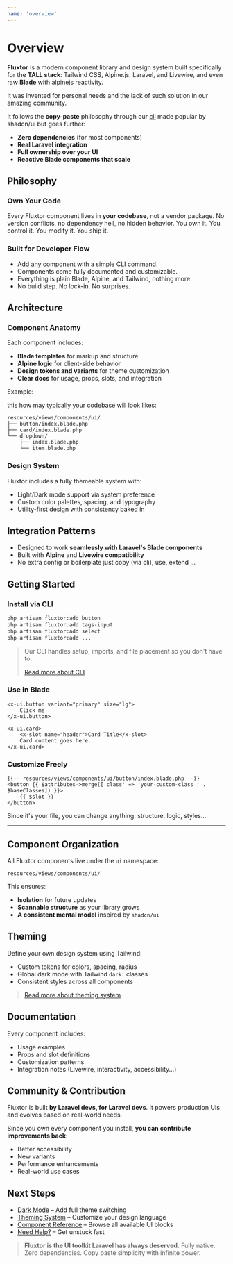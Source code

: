 ```yaml
---
name: 'overview'
---
```

# Overview

**Fluxtor** is a modern component library and design system built specifically for the **TALL stack**: Tailwind CSS, Alpine.js, Laravel, and Livewire, and even raw **Blade** with alpinejs reactivity.

It was invented for personal needs and the lack of such solution in our amazing community.

It follows the **copy-paste** philosophy through our [cli](/docs/guides/installation) made popular by shadcn/ui but goes further:

* **Zero dependencies** (for most components)
* **Real Laravel integration**
* **Full ownership over your UI**
* **Reactive Blade components that scale**

## Philosophy

### Own Your Code

Every Fluxtor component lives in **your codebase**, not a vendor package.
No version conflicts, no dependency hell, no hidden behavior.
You own it. You control it.  You modify it. You ship it.

### Built for Developer Flow

* Add any component with a simple CLI command.
* Components come fully documented and customizable.
* Everything is plain Blade, Alpine, and Tailwind, nothing more.
* No build step. No lock-in. No surprises.


## Architecture

### Component Anatomy

Each component includes:

* **Blade templates** for markup and structure
* **Alpine logic** for client-side behavior
* **Design tokens and variants** for theme customization
* **Clear docs** for usage, props, slots, and integration

Example:

this how may typically your codebase will look likes:

```
resources/views/components/ui/
├── button/index.blade.php
├── card/index.blade.php
└── dropdown/
    ├── index.blade.php
    └── item.blade.php
```

### Design System

Fluxtor includes a fully themeable system with:

* Light/Dark mode support via system preference
* Custom color palettes, spacing, and typography
* Utility-first design with consistency baked in


## Integration Patterns

* Designed to work **seamlessly with Laravel's Blade components**
* Built with **Alpine** and **Livewire compatibility**
* No extra config or boilerplate just copy (via cli), use, extend ...


## Getting Started

### Install via CLI

```bash
php artisan fluxtor:add button
php artisan fluxtor:add tags-input
php artisan fluxtor:add select
php artisan fluxtor:add ...
```

> Our CLI handles setup, imports, and file placement so you don't have to.
> 
> [Read more about CLI](/docs/guides/installation)

### Use in Blade

```blade
<x-ui.button variant="primary" size="lg">
    Click me
</x-ui.button>

<x-ui.card>
    <x-slot name="header">Card Title</x-slot>
    Card content goes here.
</x-ui.card>
```

### Customize Freely

```blade
{{-- resources/views/components/ui/button/index.blade.php --}}
<button {{ $attributes->merge(['class' => 'your-custom-class ' . $baseClasses]) }}>
    {{ $slot }}
</button>
```

Since it's your file, you can change anything: structure, logic, styles...

---

## Component Organization

All Fluxtor components live under the `ui` namespace:

```
resources/views/components/ui/
```

This ensures:

* **Isolation** for future updates
* **Scannable structure** as your library grows
* **A consistent mental model** inspired by `shadcn/ui`


## Theming

Define your own design system using Tailwind:

* Custom tokens for colors, spacing, radius
* Global dark mode with Tailwind `dark:` classes
* Consistent styles across all components

> [Read more about theming system](/docs/guides/themes)

## Documentation

Every component includes:

* Usage examples
* Props and slot definitions
* Customization patterns
* Integration notes (Livewire, interactivity, accessibility...)

## Community & Contribution

Fluxtor is built **by Laravel devs, for Laravel devs**.
It powers production UIs and evolves based on real-world needs.

Since you own every component you install, **you can contribute improvements back**:

* Better accessibility
* New variants
* Performance enhancements
* Real-world use cases


## Next Steps

* [Dark Mode](/docs/guides/dark-mode) – Add full theme switching
* [Theming System](/docs/guides/themes) – Customize your design language
* [Component Reference](/docs/components) – Browse all available UI blocks
* [Need Help?](/docs/guides/help) – Get unstuck fast


> **Fluxtor is the UI toolkit Laravel has always deserved.**
> Fully native. Zero dependencies. Copy paste simplicity with infinite power.